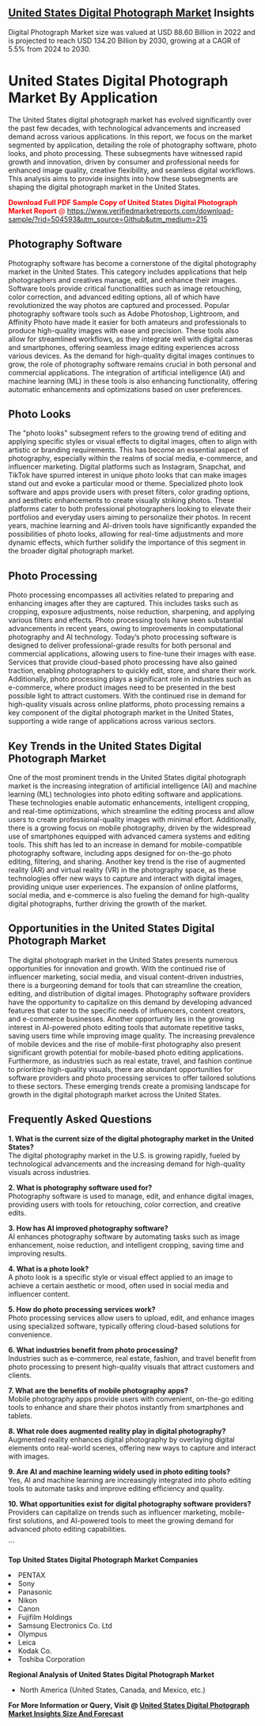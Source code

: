 <h2><a href="https://www.verifiedmarketreports.com/download-sample/?rid=504593&amp;utm_source=Github&amp;utm_medium=215" target="_blank">United States Digital Photograph Market</a> Insights</h2><p>Digital Photograph Market size was valued at USD 88.60 Billion in 2022 and is projected to reach USD 134.20 Billion by 2030, growing at a CAGR of 5.5% from 2024 to 2030.</p><p><h1>United States Digital Photograph Market By Application</h1><p>The United States digital photograph market has evolved significantly over the past few decades, with technological advancements and increased demand across various applications. In this report, we focus on the market segmented by application, detailing the role of photography software, photo looks, and photo processing. These subsegments have witnessed rapid growth and innovation, driven by consumer and professional needs for enhanced image quality, creative flexibility, and seamless digital workflows. This analysis aims to provide insights into how these subsegments are shaping the digital photograph market in the United States.</p><p><p><span class=""><span style="color: #ff0000;"><strong>Download Full PDF Sample Copy of United States Digital Photograph Market Report</strong> @ </span><a href="https://www.verifiedmarketreports.com/download-sample/?rid=504593&amp;utm_source=Github&amp;utm_medium=215" target="_blank">https://www.verifiedmarketreports.com/download-sample/?rid=504593&amp;utm_source=Github&amp;utm_medium=215</a></span></p></p><h2>Photography Software</h2><p>Photography software has become a cornerstone of the digital photography market in the United States. This category includes applications that help photographers and creatives manage, edit, and enhance their images. Software tools provide critical functionalities such as image retouching, color correction, and advanced editing options, all of which have revolutionized the way photos are captured and processed. Popular photography software tools such as Adobe Photoshop, Lightroom, and Affinity Photo have made it easier for both amateurs and professionals to produce high-quality images with ease and precision. These tools also allow for streamlined workflows, as they integrate well with digital cameras and smartphones, offering seamless image editing experiences across various devices. As the demand for high-quality digital images continues to grow, the role of photography software remains crucial in both personal and commercial applications. The integration of artificial intelligence (AI) and machine learning (ML) in these tools is also enhancing functionality, offering automatic enhancements and optimizations based on user preferences.</p><h2>Photo Looks</h2><p>The "photo looks" subsegment refers to the growing trend of editing and applying specific styles or visual effects to digital images, often to align with artistic or branding requirements. This has become an essential aspect of photography, especially within the realms of social media, e-commerce, and influencer marketing. Digital platforms such as Instagram, Snapchat, and TikTok have spurred interest in unique photo looks that can make images stand out and evoke a particular mood or theme. Specialized photo look software and apps provide users with preset filters, color grading options, and aesthetic enhancements to create visually striking photos. These platforms cater to both professional photographers looking to elevate their portfolios and everyday users aiming to personalize their photos. In recent years, machine learning and AI-driven tools have significantly expanded the possibilities of photo looks, allowing for real-time adjustments and more dynamic effects, which further solidify the importance of this segment in the broader digital photograph market.</p><h2>Photo Processing</h2><p>Photo processing encompasses all activities related to preparing and enhancing images after they are captured. This includes tasks such as cropping, exposure adjustments, noise reduction, sharpening, and applying various filters and effects. Photo processing tools have seen substantial advancements in recent years, owing to improvements in computational photography and AI technology. Today’s photo processing software is designed to deliver professional-grade results for both personal and commercial applications, allowing users to fine-tune their images with ease. Services that provide cloud-based photo processing have also gained traction, enabling photographers to quickly edit, store, and share their work. Additionally, photo processing plays a significant role in industries such as e-commerce, where product images need to be presented in the best possible light to attract customers. With the continued rise in demand for high-quality visuals across online platforms, photo processing remains a key component of the digital photograph market in the United States, supporting a wide range of applications across various sectors.</p><h2>Key Trends in the United States Digital Photograph Market</h2><p>One of the most prominent trends in the United States digital photograph market is the increasing integration of artificial intelligence (AI) and machine learning (ML) technologies into photo editing software and applications. These technologies enable automatic enhancements, intelligent cropping, and real-time optimizations, which streamline the editing process and allow users to create professional-quality images with minimal effort. Additionally, there is a growing focus on mobile photography, driven by the widespread use of smartphones equipped with advanced camera systems and editing tools. This shift has led to an increase in demand for mobile-compatible photography software, including apps designed for on-the-go photo editing, filtering, and sharing. Another key trend is the rise of augmented reality (AR) and virtual reality (VR) in the photography space, as these technologies offer new ways to capture and interact with digital images, providing unique user experiences. The expansion of online platforms, social media, and e-commerce is also fueling the demand for high-quality digital photographs, further driving the growth of the market.</p><h2>Opportunities in the United States Digital Photograph Market</h2><p>The digital photograph market in the United States presents numerous opportunities for innovation and growth. With the continued rise of influencer marketing, social media, and visual content-driven industries, there is a burgeoning demand for tools that can streamline the creation, editing, and distribution of digital images. Photography software providers have the opportunity to capitalize on this demand by developing advanced features that cater to the specific needs of influencers, content creators, and e-commerce businesses. Another opportunity lies in the growing interest in AI-powered photo editing tools that automate repetitive tasks, saving users time while improving image quality. The increasing prevalence of mobile devices and the rise of mobile-first photography also present significant growth potential for mobile-based photo editing applications. Furthermore, as industries such as real estate, travel, and fashion continue to prioritize high-quality visuals, there are abundant opportunities for software providers and photo processing services to offer tailored solutions to these sectors. These emerging trends create a promising landscape for growth in the digital photograph market across the United States.</p><h2>Frequently Asked Questions</h2><p><strong>1. What is the current size of the digital photography market in the United States?</strong><br>The digital photography market in the U.S. is growing rapidly, fueled by technological advancements and the increasing demand for high-quality visuals across industries.</p><p><strong>2. What is photography software used for?</strong><br>Photography software is used to manage, edit, and enhance digital images, providing users with tools for retouching, color correction, and creative edits.</p><p><strong>3. How has AI improved photography software?</strong><br>AI enhances photography software by automating tasks such as image enhancement, noise reduction, and intelligent cropping, saving time and improving results.</p><p><strong>4. What is a photo look?</strong><br>A photo look is a specific style or visual effect applied to an image to achieve a certain aesthetic or mood, often used in social media and influencer content.</p><p><strong>5. How do photo processing services work?</strong><br>Photo processing services allow users to upload, edit, and enhance images using specialized software, typically offering cloud-based solutions for convenience.</p><p><strong>6. What industries benefit from photo processing?</strong><br>Industries such as e-commerce, real estate, fashion, and travel benefit from photo processing to present high-quality visuals that attract customers and clients.</p><p><strong>7. What are the benefits of mobile photography apps?</strong><br>Mobile photography apps provide users with convenient, on-the-go editing tools to enhance and share their photos instantly from smartphones and tablets.</p><p><strong>8. What role does augmented reality play in digital photography?</strong><br>Augmented reality enhances digital photography by overlaying digital elements onto real-world scenes, offering new ways to capture and interact with images.</p><p><strong>9. Are AI and machine learning widely used in photo editing tools?</strong><br>Yes, AI and machine learning are increasingly integrated into photo editing tools to automate tasks and improve editing efficiency and quality.</p><p><strong>10. What opportunities exist for digital photography software providers?</strong><br>Providers can capitalize on trends such as influencer marketing, mobile-first solutions, and AI-powered tools to meet the growing demand for advanced photo editing capabilities.</p>```</p><p><strong>Top United States Digital Photograph Market Companies</strong></p><div data-test-id=""><p><li>PENTAX</li><li> Sony</li><li> Panasonic</li><li> Nikon</li><li> Canon</li><li> Fujifilm Holdings</li><li> Samsung Electronics Co. Ltd</li><li> Olympus</li><li> Leica</li><li> Kodak Co.</li><li> Toshiba Corporation</li></p><div><strong>Regional Analysis of&nbsp;United States Digital Photograph Market</strong></div><ul><li dir="ltr"><p dir="ltr">North America&nbsp;(United States, Canada, and Mexico, etc.)</p></li></ul><p><strong>For More Information or Query, Visit @&nbsp;</strong><strong><a href="https://www.verifiedmarketreports.com/product/digital-photograph-market-size-and-forecast/?utm_source=Github&amp;utm_medium=215" target="_blank">United States Digital Photograph Market Insights Size And Forecast</a></strong></p></div>
